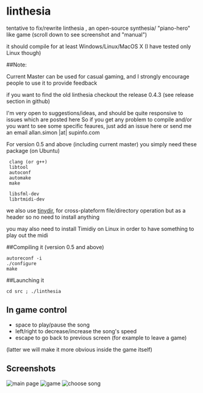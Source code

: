 linthesia
=========

tentative to fix/rewrite linthesia , an open-source synthesia/ "piano-hero" like game
(scroll down to see screenshot and "manual")

it should compile for at least Windows/Linux/MacOS X (I have tested only Linux though)

##Note:

Current Master can be used for casual gaming, and I strongly encourage people to use it
to provide feedback

if you want to find the old linthesia checkout the release 0.4.3 (see release section in github)

I'm very open to suggestions/ideas, and should be quite responsive to issues which are posted here
So if you get any problem to compile and/or you want to see some specific feaures, just add an issue
here or send me an email  allan.simon |at| supinfo.com

For version 0.5 and above (including current master) you simply need these package (on Ubuntu)


     clang (or g++)
     libtool
     autoconf
     automake
     make

     libsfml-dev
     librtmidi-dev

we also use [tinydir](https://github.com/cxong/tinydir), for cross-plateform file/directory
operation but as a header so no need to install anything

you may also need to install Timidiy on Linux in order to have something to play out the midi

##Compiling it (version 0.5 and above)

    autoreconf -i
    ./configure
    make

##Launching it

    cd src ; ./linthesia

## In game control

 * space to play/pause the song
 * left/right to decrease/increase the song's speed
 * escape to go back to previous screen (for example to leave a game)

(latter we will make it more obvious inside the game itself)

## Screenshots 

![main page](https://raw.githubusercontent.com/allan-simon/linthesia/master/docs/screenshots/main.png)
![game](https://raw.githubusercontent.com/allan-simon/linthesia/master/docs/screenshots/game.png)
![choose song](https://raw.githubusercontent.com/allan-simon/linthesia/master/docs/screenshots/choose_song.png)

